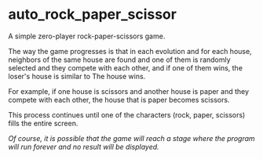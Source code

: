 # auto_rock_paper_scissor
A simple zero-player rock-paper-scissors game.

The way the game progresses is that in each evolution and for each house, neighbors of the same house are found and one of them is randomly selected and they compete with each other, and if one of them wins, the loser's house is similar to The house wins.

For example, if one house is scissors and another house is paper and they compete with each other, the house that is paper becomes scissors.

This process continues until one of the characters (rock, paper, scissors) fills the entire screen.

*Of course, it is possible that the game will reach a stage where the program will run forever and no result will be displayed.*
